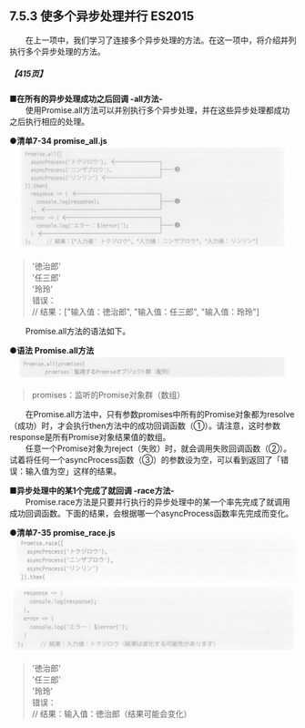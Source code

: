 ## 7.5.3 使多个异步处理并行 ES2015
&emsp;&emsp;在上一项中，我们学习了连接多个异步处理的方法。在这一项中，将介绍并列执行多个异步处理的方法。
##### 【415页】
**■在所有的异步处理成功之后回调 -all方法-**<br>
&emsp;&emsp;使用Promise.all方法可以并别执行多个异步处理，并在这些异步处理都成功之后执行相应的处理。

**●清单7-34 promise_all.js**
![image](../../images/c7/スクリーンショット&#32;2019-04-18&#32;午前11.54.54.png)
> '徳治郎'  
> '任三郎'  
> '玲玲'  
> 错误：  
> // 结果：["输入值：徳治郎", "输入值：任三郎", "输入值：玲玲"]

&emsp;&emsp;Promise.all方法的语法如下。

**●语法 Promise.all方法**
![image](../../images/c7/スクリーンショット&#32;2019-04-18&#32;午前11.58.08.png)
> promises：监听的Promise对象群（数组）

&emsp;&emsp;在Promise.all方法中，只有参数promises中所有的Promise对象都为resolve（成功）时，才会执行then方法中的成功回调函数（①）。请注意，这时参数response是所有Promise对象结果值的数组。<br>
&emsp;&emsp;任意一个Promise对象为reject（失败）时，就会调用失败回调函数（②）。试着将任何一个asyncProcess函数（③）的参数设为空，可以看到返回了「错误：输入值为空」这样的结果。

**■异步处理中的某1个完成了就回调 -race方法-**<br>
&emsp;&emsp;Promise.race方法是只要并行执行的异步处理中的某一个率先完成了就调用成功回调函数。下面的结果，会根据哪一个asyncProcess函数率先完成而变化。

**●清单7-35 promise_race.js**
![image](../../images/c7/スクリーンショット&#32;2019-04-18&#32;午後9.35.53.png)
![image](../../images/c7/スクリーンショット&#32;2019-04-18&#32;午後9.36.05.png)
> '徳治郎'  
> '任三郎'  
> '玲玲'  
> 错误：  
> // 结果：输入值：徳治郎（结果可能会变化）